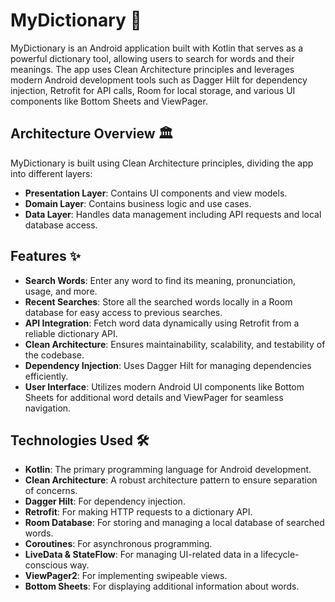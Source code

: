# MyDictionary 📖

MyDictionary is an Android application built with Kotlin that serves as a powerful dictionary tool, allowing users to search for words and their meanings. The app uses Clean Architecture principles and leverages modern Android development tools such as Dagger Hilt for dependency injection, Retrofit for API calls, Room for local storage, and various UI components like Bottom Sheets and ViewPager.

## Architecture Overview 🏛️

MyDictionary is built using Clean Architecture principles, dividing the app into different layers:

- **Presentation Layer**: Contains UI components and view models.
- **Domain Layer**: Contains business logic and use cases.
- **Data Layer**: Handles data management including API requests and local database access.

## Features ✨

- **Search Words**: Enter any word to find its meaning, pronunciation, usage, and more.
- **Recent Searches**: Store all the searched words locally in a Room database for easy access to previous searches.
- **API Integration**: Fetch word data dynamically using Retrofit from a reliable dictionary API.
- **Clean Architecture**: Ensures maintainability, scalability, and testability of the codebase.
- **Dependency Injection**: Uses Dagger Hilt for managing dependencies efficiently.
- **User Interface**: Utilizes modern Android UI components like Bottom Sheets for additional word details and ViewPager for seamless navigation.

## Technologies Used 🛠️

- **Kotlin**: The primary programming language for Android development.
- **Clean Architecture**: A robust architecture pattern to ensure separation of concerns.
- **Dagger Hilt**: For dependency injection.
- **Retrofit**: For making HTTP requests to a dictionary API.
- **Room Database**: For storing and managing a local database of searched words.
- **Coroutines**: For asynchronous programming.
- **LiveData & StateFlow**: For managing UI-related data in a lifecycle-conscious way.
- **ViewPager2**: For implementing swipeable views.
- **Bottom Sheets**: For displaying additional information about words.





